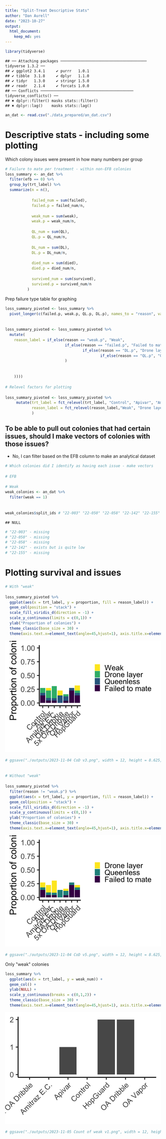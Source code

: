 ```yaml
---
title: "Split-Treat Descriptive Stats"
author: "Dan Aurell"
date: "2023-10-27"
output:   
  html_document: 
    keep_md: yes
---
```



```r
library(tidyverse)
```

```
## ── Attaching packages ─────────────────────────────────────── tidyverse 1.3.2 ──
## ✔ ggplot2 3.4.1     ✔ purrr   1.0.1
## ✔ tibble  3.1.8     ✔ dplyr   1.1.0
## ✔ tidyr   1.3.0     ✔ stringr 1.5.0
## ✔ readr   2.1.4     ✔ forcats 1.0.0
## ── Conflicts ────────────────────────────────────────── tidyverse_conflicts() ──
## ✖ dplyr::filter() masks stats::filter()
## ✖ dplyr::lag()    masks stats::lag()
```


```r
an_dat <- read.csv("./data_prepared/an_dat.csv")
```


# Descriptive stats - including some plotting
Which colony issues were present in how many numbers per group


```r
# Failure to mate per treatment - within non-EFB colonies
loss_summary <- an_dat %>% 
  filter(efb == 0) %>% 
  group_by(trt_label) %>% 
  summarize(n = n(),

            failed_num = sum(failed),
            failed.p = failed_num/n,
            
            weak_num = sum(weak),
            weak.p = weak_num/n,
            
            QL_num = sum(QL),
            QL.p = QL_num/n,
            
            DL_num = sum(DL),
            DL.p = DL_num/n,
            
            died_num = sum(died),
            died.p = died_num/n,
            
            survived_num = sum(survived),
            survived.p = survived_num/n
          )
```



Prep failure type table for graphing

```r
loss_summary_pivoted <- loss_summary %>% 
  pivot_longer(c(failed.p, weak.p, QL.p, DL.p), names_to = "reason", values_to = "proportion") 


loss_summary_pivoted <- loss_summary_pivoted %>% 
  mutate(
    reason_label = if_else(reason == "weak.p", "Weak",
                           if_else(reason == "failed.p", "Failed to mate",
                                   if_else(reason == "DL.p", "Drone layer",
                                           if_else(reason == "QL.p", "Queenless", "NA"
                           )
    
    
    ))))

# Relevel factors for plotting

loss_summary_pivoted <- loss_summary_pivoted %>%
     mutate(trt_label = fct_relevel(trt_label, "Control", "Apivar", "Amitraz E.C.", "OA Dribble", "5x OA Dribble", "OA Vapor", "HopGuard"),
            reason_label = fct_relevel(reason_label,"Weak", "Drone layer", "Queenless", "Failed to mate")
            )
```


## To be able to pull out colonies that had certain issues, should I make vectors of colonies with those issues?

- No, I can filter based on the EFB column to make an analytical dataset


```r
# Which colonies did I identify as having each issue - make vectors

# EFB

# Weak
weak_colonies <- an_dat %>% 
  filter(weak == 1)


weak_colonies$split_ids # "22-003" "22-050" "22-058" "22-142" "22-155"
```

```
## NULL
```

```r
# "22-003" - missing
# "22-050" - missing
# "22-058" - missing
# "22-142" - exists but is quite low 
# "22-155" - missing
```





# Plotting survival and issues


```r
# With "weak"

loss_summary_pivoted %>% 
  ggplot(aes(x = trt_label, y = proportion, fill = reason_label)) +
  geom_col(position = "stack") +
  scale_fill_viridis_d(direction = -1) +
  scale_y_continuous(limits = c(0,1)) + 
  ylab("Proportion of colonies") +
  theme_classic(base_size = 30) + 
  theme(axis.text.x=element_text(angle=45,hjust=1), axis.title.x=element_blank(), legend.title = element_blank())
```

![](2_1-Descriptive_Stats_files/figure-html/unnamed-chunk-6-1.png)<!-- -->

```r
# ggsave("./outputs/2023-11-04 CoD v3.png", width = 12, height = 8.625, units = "in")


# Without "weak"

loss_summary_pivoted %>% 
  filter(reason != "weak.p") %>% 
  ggplot(aes(x = trt_label, y = proportion, fill = reason_label)) +
  geom_col(position = "stack") +
  scale_fill_viridis_d(direction = -1) +
  scale_y_continuous(limits = c(0,1)) + 
  ylab("Proportion of colonies") +
  theme_classic(base_size = 30) + 
  theme(axis.text.x=element_text(angle=45,hjust=1), axis.title.x=element_blank(), legend.title = element_blank())
```

![](2_1-Descriptive_Stats_files/figure-html/unnamed-chunk-6-2.png)<!-- -->

```r
# ggsave("./outputs/2023-11-04 CoD v5.png", width = 12, height = 8.625, units = "in")
```


Only "weak" colonies


```r
loss_summary %>% 
  ggplot(aes(x = trt_label, y = weak_num)) +
  geom_col() +
  ylab(NULL) +
  scale_y_continuous(breaks = c(0,1,2)) +
  theme_classic(base_size = 30) + 
  theme(axis.text.x=element_text(angle=45,hjust=1), axis.title.x=element_blank(), legend.title = element_blank())
```

![](2_1-Descriptive_Stats_files/figure-html/unnamed-chunk-7-1.png)<!-- -->

```r
# ggsave("./outputs/2023-11-05 Count of weak v1.png", width = 12, height = 4, units = "in")
```



